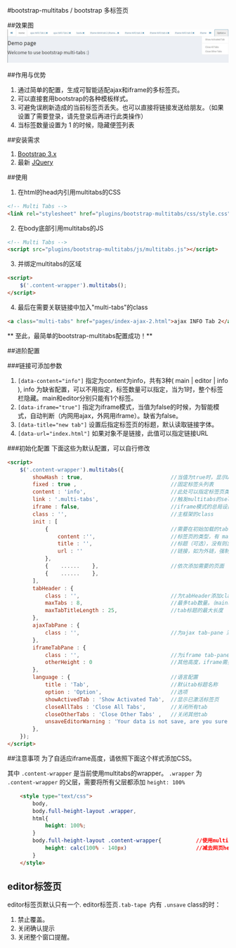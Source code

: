 #bootstrap-multitabs / bootstrap 多标签页

##效果图
![Multi Tabs Screenshot](screenshot.jpg)

##作用与优势
1. 通过简单的配置，生成可智能适配ajax和iframe的多标签页。
2. 可以直接套用bootstrap的各种模板样式。
3. 可避免误刷新造成的当前标签页丢失。也可以直接将链接发送给朋友。（如果设置了需要登录，请先登录后再进行此类操作）
4. 当标签数量设置为 1 的时候，隐藏便签列表

##安装需求
1. [Bootstrap 3.x](http://getbootstrap.com/)
2. 最新 [JQuery](http://jquery.com/)

##使用
1. 在html的head内引用multitabs的CSS
```html
<!-- Multi Tabs -->
<link rel="stylesheet" href="plugins/bootstrap-multitabs/css/style.css">
```

2. 在body底部引用multitabs的JS
```html
<!-- Multi Tabs -->
<script src="plugins/bootstrap-multitabs/js/multitabs.js"></script>
```

3. 并绑定multitabs的区域
```html
<script>
    $('.content-wrapper').multitabs();
</script>
```

4. 最后在需要关联链接中加入"multi-tabs"的class
```html
<a class="multi-tabs" href="pages/index-ajax-2.html">ajax INFO Tab 2</a>
```

** 至此，最简单的bootstrap-multitabs配置成功！**


##进阶配置

###链接可添加参数
1. ```[data-content="info"]``` 指定为content为info，共有3种( main | editor | info ), info 为缺省配置，可以不用指定，标签数量可以指定，当为1时，整个标签栏隐藏。main和editor分别只能有1个标签。
2. ```[data-iframe="true"]``` 指定为iframe模式，当值为false的时候，为智能模式，自动判断（内网用ajax，外网用iframe）。缺省为false。
3. ```[data-title="new tab"]``` 设置后指定标签页的标题，默认读取链接字体。
4. ```[data-url="index.html"]``` 如果对象不是<a>链接，此值可以指定链接URL

###初始化配置
下面这些为默认配置，可以自行修改
```html
<script>
    $('.content-wrapper').multitabs({
        showHash : true,                            //当值为true时，显示URL的hash，避免误按F5或者刷新的页面丢失，不过需要注意URL栏参数的泄露。
        fixed : true ,                              //固定标签头列表
        content : 'info',                           //此处可以指定标签页类型名称，一般不需要修改。
        link : '.multi-tabs',                       //触发multitabs的selector text，注意需要有".","#"等
        iframe : false,                             //iframe模式的总局设置。当值为false的时候，为智能模式，自动判断（内网用ajax，外网用iframe）。缺省为false。
        class : '',                                 //主框架的class
        init : [
            {                                       //需要在初始加载的tab
                content :'',                        //标签页的类型，有 main | info | editor
                title : '',                         //标题（可选），没有则显示网址
                url : ''                            //链接，如为外链，强制为info页
            }, 
            {    ......    },                       //依次添加需要的页面
            {    ......    },
        ],       
        tabHeader : {
            class : '',                             //为tabHeader添加class
            maxTabs : 8,                            //最多tab数量。（main和editor不计算在内)
            maxTabTitleLength : 25,                 //tab标题的最大长度
        },
        ajaxTabPane : {
            class : '',                             //为ajax tab-pane 添加class
        },
        iframeTabPane : {
            class : '',                             //为iframe tab-pane 添加class
            otherHeight : 0                         //其他高度，iframe需要剔除的高度，如footer
        },
        language : {                                //语言配置
            title : 'Tab',                          //默认tab标题名称
            option : 'Option',                      //选项
            showActivedTab : 'Show Activated Tab',  //显示已激活标签页
            closeAllTabs : 'Close All Tabs',        //关闭所有tab
            closeOtherTabs : 'Close Other Tabs' ,   //关闭其他tab 
            unsaveEditorWarning : 'Your data is not save, are you sure to lose it?'  //关闭提醒的语句。
        },
    });
</script>
```

##注意事项
为了自适应iframe高度，请依照下面这个样式添加CSS。

其中 ```.content-wrapper``` 是当前使用multitabs的wrapper。 ```.wrapper``` 为 ```.content-wrapper``` 的父层，需要将所有父层都添加 ```height: 100%```
```html
    <style type="text/css">
        body,
        body.full-height-layout .wrapper,
        html{
            height: 100%;
        }
        body.full-height-layout .content-wrapper{           //使用multitabs的wrapper
            height: calc(100% - 140px)                      //减去网页header和footer的高度，AdminLTE的为140px
        }
    </style>
```

## editor标签页
editor标签页默认只有一个.
editor标签页```.tab-tape ```内有 ``` .unsave ``` class的时：
1. 禁止覆盖。
2. 关闭确认提示
3. 关闭整个窗口提醒。
